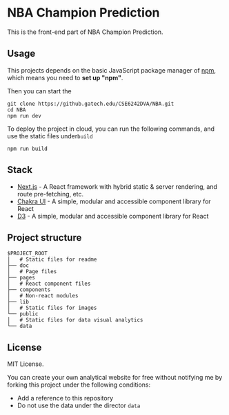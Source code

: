 # NBA Champion Prediction

This is the front-end part of NBA Champion Prediction.

## Usage

This projects depends on the basic JavaScript package manager of [npm](https://github.com/npm/npm), which means you need to **set up "npm"**.

Then you can start the

```shell
git clone https://github.gatech.edu/CSE6242DVA/NBA.git
cd NBA
npm run dev
```

To deploy the project in cloud, you can run the following commands, and use the static files under`build`

```shell
npm run build
```

## Stack

- [Next.js](https://nextjs.org/) - A React framework with hybrid static & server rendering, and route pre-fetching, etc.
- [Chakra UI](https://chakra-ui.com/) - A simple, modular and accessible component library for React
- [D3](https://chakra-ui.com/) - A simple, modular and accessible component library for React

## Project structure

```
$PROJECT_ROOT
│   # Static files for readme
├── doc
│   # Page files
├── pages
│   # React component files
├── components
│   # Non-react modules
├── lib
│   # Static files for images
└── public
│   # Static files for data visual analytics
└── data
```

## License

MIT License.

You can create your own analytical website for free without notifying me by forking this project under the following conditions:

- Add a reference to this repository
- Do not use the data under the director `data`

